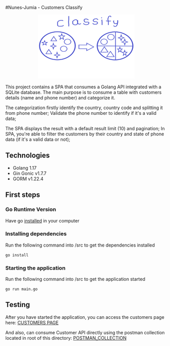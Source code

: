 #Nunes-Jumia - Customers Classify


<p align="center">
  <img src="image/classify.png" alt="classify" width="300" height="200"/>
</p>

This project contains a SPA that consumes a Golang API integrated with a SQLite database.
The main purpose is to consume a table with customers details (name and phone number) and categorize it.

The categorization firstly identify the country, country code and splitting it from phone number;
Validate the phone number to identify if it's a valid data;

The SPA displays the result with a default result limit (10) and pagination;
In SPA, you're able to filter the customers by their country and state of phone data (if it's a valid data or not);

## Technologies
- Golang 1.17
- Gin Gonic v1.7.7
- GORM v1.22.4

## First steps

### Go Runtime Version
Have go [installed](https://golang.org/doc/install) in your computer

### Installing dependencies
Run the following command into /src to get the dependencies installed
```
go install
```

### Starting the application

Run the following command into /src to get the application started
```
go run main.go
```

## Testing
After you have started the application, you can access the customers page here:
[CUSTOMERS PAGE](http://localhost:8080/)

And also, can consume Customer API directly using the postman collection located in root of this directory:
[POSTMAN_COLLECTION](https://github.com/kaiqnes/jpay/blob/main/nunes_jpay.postman_collection.json)
